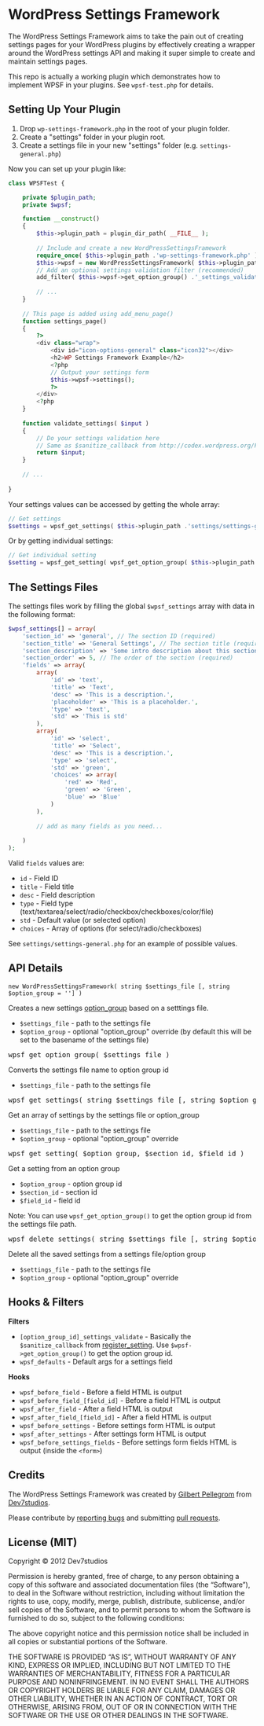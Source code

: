 WordPress Settings Framework
============================

The WordPress Settings Framework aims to take the pain out of creating settings pages for your WordPress plugins
by effectively creating a wrapper around the WordPress settings API and making it super simple to create and maintain
settings pages.

This repo is actually a working plugin which demonstrates how to implement WPSF in your plugins. See `wpsf-test.php`
for details.

Setting Up Your Plugin
----------------------

1. Drop `wp-settings-framework.php` in the root of your plugin folder.
2. Create a "settings" folder in your plugin root.
3. Create a settings file in your new "settings" folder (e.g. `settings-general.php`)

Now you can set up your plugin like:

```php
class WPSFTest {

    private $plugin_path;
    private $wpsf;

    function __construct() 
    {	
        $this->plugin_path = plugin_dir_path( __FILE__ );
        
        // Include and create a new WordPressSettingsFramework
        require_once( $this->plugin_path .'wp-settings-framework.php' );
        $this->wpsf = new WordPressSettingsFramework( $this->plugin_path .'settings/settings-general.php' );
        // Add an optional settings validation filter (recommended)
        add_filter( $this->wpsf->get_option_group() .'_settings_validate', array(&$this, 'validate_settings') );
        
        // ...
    }
    
    // This page is added using add_menu_page()
    function settings_page()
	{
	    ?>
		<div class="wrap">
			<div id="icon-options-general" class="icon32"></div>
			<h2>WP Settings Framework Example</h2>
			<?php 
			// Output your settings form
			$this->wpsf->settings(); 
			?>
		</div>
		<?php
	}
	
	function validate_settings( $input )
	{
	    // Do your settings validation here
	    // Same as $sanitize_callback from http://codex.wordpress.org/Function_Reference/register_setting
    	return $input;
	}
    
    // ...
    
}
```
    
Your settings values can be accessed by getting the whole array:

```php
// Get settings
$settings = wpsf_get_settings( $this->plugin_path .'settings/settings-general.php' );
```
		
Or by getting individual settings:

```php
// Get individual setting
$setting = wpsf_get_setting( wpsf_get_option_group( $this->plugin_path .'settings/settings-general.php' ), 'general', 'text' );
```
	

The Settings Files
------------------

The settings files work by filling the global `$wpsf_settings` array with data in the following format:

```php
$wpsf_settings[] = array(
    'section_id' => 'general', // The section ID (required)
    'section_title' => 'General Settings', // The section title (required)
    'section_description' => 'Some intro description about this section.', // The section description (optional)
    'section_order' => 5, // The order of the section (required)
    'fields' => array(
        array(
            'id' => 'text',
            'title' => 'Text',
            'desc' => 'This is a description.',
            'placeholder' => 'This is a placeholder.',
            'type' => 'text',
            'std' => 'This is std'
        ),
        array(
            'id' => 'select',
            'title' => 'Select',
            'desc' => 'This is a description.',
            'type' => 'select',
            'std' => 'green',
            'choices' => array(
                'red' => 'Red',
                'green' => 'Green',
                'blue' => 'Blue'
            )
        ),
        
        // add as many fields as you need...
        
    )
);
```
    
Valid `fields` values are:

* `id` - Field ID
* `title` - Field title
* `desc` - Field description
* `type` - Field type (text/textarea/select/radio/checkbox/checkboxes/color/file)
* `std` - Default value (or selected option)
* `choices` - Array of options (for select/radio/checkboxes)

See `settings/settings-general.php` for an example of possible values.


API Details
-----------

    new WordPressSettingsFramework( string $settings_file [, string $option_group = ''] )
    
Creates a new settings [option_group](http://codex.wordpress.org/Function_Reference/register_setting) based on a setttings file.

* `$settings_file` - path to the settings file
* `$option_group` - optional "option_group" override (by default this will be set to the basename of the settings file)

<pre>wpsf_get_option_group( $settings_file )</pre>
    
Converts the settings file name to option group id

* `$settings_file` - path to the settings file

<pre>wpsf_get_settings( string $settings_file [, string $option_group = ''] )</pre>
    
Get an array of settings by the settings file or option_group

* `$settings_file` - path to the settings file
* `$option_group` - optional "option_group" override

<pre>wpsf_get_setting( $option_group, $section_id, $field_id )</pre>

Get a setting from an option group

* `$option_group` - option group id
* `$section_id` - section id
* `$field_id` - field id

Note: You can use `wpsf_get_option_group()` to get the option group id from the settings file path.

<pre>wpsf_delete_settings( string $settings_file [, string $option_group = ''] )</pre>
    
Delete all the saved settings from a settings file/option group

* `$settings_file` - path to the settings file
* `$option_group` - optional "option_group" override

Hooks & Filters
---------------

**Filters**

* `[option_group_id]_settings_validate` - Basically the `$sanitize_callback` from [register_setting](http://codex.wordpress.org/Function_Reference/register_setting). Use `$wpsf->get_option_group()` to get the option group id.
* `wpsf_defaults` - Default args for a settings field

**Hooks**

* `wpsf_before_field` - Before a field HTML is output
* `wpsf_before_field_[field_id]` - Before a field HTML is output
* `wpsf_after_field` - After a field HTML is output
* `wpsf_after_field_[field_id]` - After a field HTML is output
* `wpsf_before_settings` - Before settings form HTML is output
* `wpsf_after_settings` - After settings form HTML is output
* `wpsf_before_settings_fields` - Before settings form fields HTML is output (inside the `<form>`)

Credits
-------

The WordPress Settings Framework was created by [Gilbert Pellegrom](http://gilbert.pellegrom.me) from [Dev7studios](http://dev7studios.com).

Please contribute by [reporting bugs](WordPress-Settings-Framework/issues) and submitting [pull requests](WordPress-Settings-Framework/pulls).

License (MIT)
-------------
Copyright © 2012 Dev7studios

Permission is hereby granted, free of charge, to any person obtaining a copy of this software and associated documentation 
files (the “Software”), to deal in the Software without restriction, including without limitation the rights to use, copy, 
modify, merge, publish, distribute, sublicense, and/or sell copies of the Software, and to permit persons to whom the Software 
is furnished to do so, subject to the following conditions:

The above copyright notice and this permission notice shall be included in all copies or substantial portions of the Software.

THE SOFTWARE IS PROVIDED “AS IS”, WITHOUT WARRANTY OF ANY KIND, EXPRESS OR IMPLIED, INCLUDING BUT NOT LIMITED TO THE WARRANTIES 
OF MERCHANTABILITY, FITNESS FOR A PARTICULAR PURPOSE AND NONINFRINGEMENT. IN NO EVENT SHALL THE AUTHORS OR COPYRIGHT HOLDERS BE 
LIABLE FOR ANY CLAIM, DAMAGES OR OTHER LIABILITY, WHETHER IN AN ACTION OF CONTRACT, TORT OR OTHERWISE, ARISING FROM, OUT OF OR 
IN CONNECTION WITH THE SOFTWARE OR THE USE OR OTHER DEALINGS IN THE SOFTWARE.
